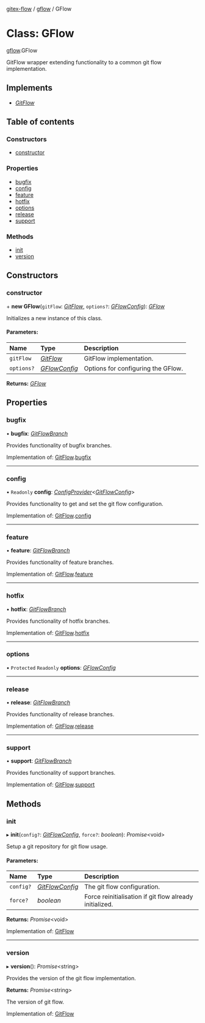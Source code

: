 [gitex-flow](../README.md) / [gflow](../modules/gflow.md) / GFlow

# Class: GFlow

[gflow](../modules/gflow.md).GFlow

GitFlow wrapper extending functionality to a common git flow implementation.

## Implements

* [*GitFlow*](../interfaces/api.gitflow.md)

## Table of contents

### Constructors

- [constructor](gflow.gflow-1.md#constructor)

### Properties

- [bugfix](gflow.gflow-1.md#bugfix)
- [config](gflow.gflow-1.md#config)
- [feature](gflow.gflow-1.md#feature)
- [hotfix](gflow.gflow-1.md#hotfix)
- [options](gflow.gflow-1.md#options)
- [release](gflow.gflow-1.md#release)
- [support](gflow.gflow-1.md#support)

### Methods

- [init](gflow.gflow-1.md#init)
- [version](gflow.gflow-1.md#version)

## Constructors

### constructor

\+ **new GFlow**(`gitFlow`: [*GitFlow*](../interfaces/api.gitflow.md), `options?`: [*GFlowConfig*](../interfaces/configs.gflowconfig.md)): [*GFlow*](gflow.gflow-1.md)

Initializes a new instance of this class.

#### Parameters:

Name | Type | Description |
:------ | :------ | :------ |
`gitFlow` | [*GitFlow*](../interfaces/api.gitflow.md) | GitFlow implementation.   |
`options?` | [*GFlowConfig*](../interfaces/configs.gflowconfig.md) | Options for configuring the GFlow.    |

**Returns:** [*GFlow*](gflow.gflow-1.md)

## Properties

### bugfix

• **bugfix**: [*GitFlowBranch*](../interfaces/api.gitflowbranch.md)

Provides functionality of bugfix branches.

Implementation of: [GitFlow](../interfaces/api.gitflow.md).[bugfix](../interfaces/api.gitflow.md#bugfix)

___

### config

• `Readonly` **config**: [*ConfigProvider*](../interfaces/api.configprovider.md)<[*GitFlowConfig*](../interfaces/configs.gitflowconfig.md)\>

Provides functionality to get and set the git flow configuration.

Implementation of: [GitFlow](../interfaces/api.gitflow.md).[config](../interfaces/api.gitflow.md#config)

___

### feature

• **feature**: [*GitFlowBranch*](../interfaces/api.gitflowbranch.md)

Provides functionality of feature branches.

Implementation of: [GitFlow](../interfaces/api.gitflow.md).[feature](../interfaces/api.gitflow.md#feature)

___

### hotfix

• **hotfix**: [*GitFlowBranch*](../interfaces/api.gitflowbranch.md)

Provides functionality of hotfix branches.

Implementation of: [GitFlow](../interfaces/api.gitflow.md).[hotfix](../interfaces/api.gitflow.md#hotfix)

___

### options

• `Protected` `Readonly` **options**: [*GFlowConfig*](../interfaces/configs.gflowconfig.md)

___

### release

• **release**: [*GitFlowBranch*](../interfaces/api.gitflowbranch.md)

Provides functionality of release branches.

Implementation of: [GitFlow](../interfaces/api.gitflow.md).[release](../interfaces/api.gitflow.md#release)

___

### support

• **support**: [*GitFlowBranch*](../interfaces/api.gitflowbranch.md)

Provides functionality of support branches.

Implementation of: [GitFlow](../interfaces/api.gitflow.md).[support](../interfaces/api.gitflow.md#support)

## Methods

### init

▸ **init**(`config?`: [*GitFlowConfig*](../interfaces/configs.gitflowconfig.md), `force?`: *boolean*): *Promise*<void\>

Setup a git repository for git flow usage.

#### Parameters:

Name | Type | Description |
:------ | :------ | :------ |
`config?` | [*GitFlowConfig*](../interfaces/configs.gitflowconfig.md) | The git flow configuration.   |
`force?` | *boolean* | Force reinitialisation if git flow already initialized.    |

**Returns:** *Promise*<void\>

Implementation of: [GitFlow](../interfaces/api.gitflow.md)

___

### version

▸ **version**(): *Promise*<string\>

Provides the version of the git flow implementation.

**Returns:** *Promise*<string\>

The version of git flow.

Implementation of: [GitFlow](../interfaces/api.gitflow.md)
